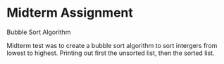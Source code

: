 # Midterm Assignment
 Bubble Sort Algorithm

Midterm test was to create a bubble sort algorithm to sort intergers from lowest to highest.  Printing out first the unsorted list, then the sorted list.
